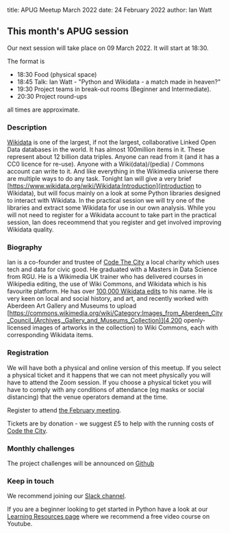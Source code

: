 title: APUG Meetup March 2022
date: 24 February 2022
author: Ian Watt

## This month's APUG session

Our next session will take place on 09 March 2022. It will start at 18:30. 

The format is 

* 18:30 Food (physical space)
* 18:45 Talk: Ian Watt - "Python and Wikidata - a match made in heaven?"
* 19:30 Project teams in break-out rooms (Beginner and Intermediate). 
* 20:30 Project round-ups

all times are approximate.

### Description

[Wikidata](https://www.wikidata.org/wiki/Wikidata:Introduction) is one of the largest, if not the largest, collaborative Linked Open Data databases in the world. It has almost 100million items in it. These represent about 12 billion data triples. Anyone can read from it (and it has a CC0 licence for re-use). Anyone with a Wiki(data)/(pedia) / Commons account can write to it. And like everything in the Wikimedia universe there are multiple ways to do any task. Tonight Ian will give a very brief [https://www.wikidata.org/wiki/Wikidata:Introduction](introduction to Wikidata), but will focus mainly on a look at some Python libraries designed to interact with Wikidata. In the practical session we will try one of the libraries and extract some Wikidata for use in our own analysis. While you will not need to register for a Wikidata account to take part in the practical session, Ian does receommend that you register and get involved improving Wikidata quality. 

### Biography
Ian is a co-founder and trustee of [Code The City](https://codethecity.org) a local charity which uses tech and data for civic good. He graduated with a Masters in Data Science from RGU. He is a Wikimedia UK trainer who has delivered courses in Wikipedia editing, the use of Wiki Commons, and Wikidata which is his favourite platform. He has over [100,000 Wikidata edits](https://www.wikidata.org/wiki/Special:CentralAuth?target=Watty62) to his name. He is very keen on local and social history, and art, and recently worked with Aberdeen Art Gallery and Museums to upload [https://commons.wikimedia.org/wiki/Category:Images_from_Aberdeen_City_Council_(Archives,_Gallery_and_Museums_Collection)](4,200 openly-licensed images of artworks in the collection) to Wiki Commons, each with corresponding Wikidata items. 


### Registration

We will have both a physical and online version of this meetup.  If you select a physical ticket and it happens that we can not meet physically you will have to attend the Zoom session. If you choose a physical ticket you will have to comply with any conditions of attendance (eg masks or social distancing) that the venue operators demand at the time. 

Register to attend [the February meeting](https://ti.to/code-the-city/aberdeen-python-user-group-mar-2022).


Tickets are by donation - we suggest £5 to help with the running costs of [Code the City](https://codethecity.org). 

### Monthly challenges
The project challenges will be announced on [Github](https://github.com/PythonAberdeen/user_group/tree/master/)

### Keep in touch
We recommend joining our [Slack channel](https://join.slack.com/t/python-aberdeen/shared_invite/zt-gfjps8xe-M9YkWloAUL73blPovaHvFA). 

If you are a beginner looking to get started in Python have a look at our [Learning Resources page](https://pythonaberdeen.github.io/pages/learning-resources.html) where we recommend a free video course on Youtube. 


